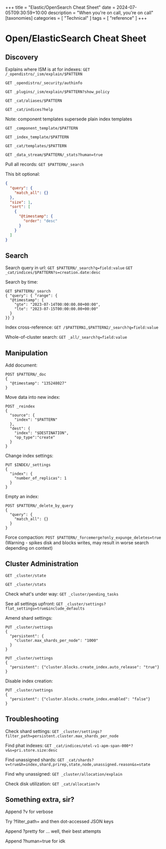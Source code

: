 +++
title = "Elastic/OpenSearch Cheat Sheet"
date = 2024-07-05T09:30:59+10:00
description = "When you're on call, you're on call"
[taxonomies]
categories = [ "Technical" ]
tags = [ "reference" ]
+++

# Open/ElasticSearch Cheat Sheet

## Discovery

Explains where ISM is at for indexes:
`GET /_opendistro/_ism/explain/$PATTERN`

`GET _opendistro/_security/authinfo`

`GET _plugins/_ism/explain/$PATTERN?show_policy`

`GET _cat/aliases/$PATTERN`

`GET _cat/indices?help`

Note: component templates supersede plain index templates

`GET _component_template/$PATTERN`

`GET _index_template/$PATTERN`

`GET _cat/templates/$PATTERN`

`GET _data_stream/$PATTERN/_stats?human=true`

Pull all records:
`GET $PATTERN/_search`

This bit optional:

```JSON
{
  "query": {
    "match_all": {}
  },
  "size": 1,
  "sort": [
    {
      "@timestamp": {
        "order": "desc"
      }
    }
  ]
}
```

## Search

Search query in url:
`GET $PATTERN/_search?q=field:value`
`GET _cat/indices/$PATTERN?s=creation.date:desc`

Search by time:

```
GET $PATTERN/_search
{ "query": { "range": {
  "@timestamp": {
    "gte": "2023-07-14T00:00:00.00+00:00",
    "lte": "2023-07-15T00:00:00.00+00:00"
  }
}} }
```

Index cross-reference:
`GET /$PATTERN1,$PATTERN2/_search?q=field:value`

Whole-of-cluster search:
`GET _all/_search?q=field:value`

## Manipulation

Add document:

```
POST $PATTERN/_doc
{
  "@timestamp": "135248027"
}
```

Move data into new index:

```
POST _reindex
{
  "source": {
    "index": "$PATTERN"
  },
  "dest": {
    "index": "$DESTINATION",
    "op_type":"create"
  }
}
```

Change index settings:

```
PUT $INDEX/_settings
{
  "index": {
    "number_of_replicas": 1
  }
}
```

Empty an index:

```
POST $PATTERN/_delete_by_query
{
  "query": {
    "match_all": {}
  }
}
```

Force compaction:
`POST $PATTERN/_forcemerge?only_expunge_deletes=true`
(Warning - spikes disk and blocks writes, may result in worse search depending on context)

## Cluster Administration

`GET _cluster/state`

`GET _cluster/stats`

Check what's under way:
`GET _cluster/pending_tasks`

See all settings upfront:
`GET _cluster/settings?flat_settings=true&include_defaults`

Amend shard settings:

```
PUT _cluster/settings
{
  "persistent": {
    "cluster.max_shards_per_node": "1000"
  }
}
```

```
PUT _cluster/settings
{
  "persistent": {"cluster.blocks.create_index.auto_release": "true"}
}
```

Disable index creation:

```
PUT _cluster/settings
{
  "persistent": {"cluster.blocks.create_index.enabled": "false"}
}
```

## Troubleshooting

Check shard settings:
`GET _cluster/settings?filter_path=persistent.cluster.max_shards_per_node`

Find phat indexes:
`GET _cat/indices/otel-v1-apm-span-000*?v&s=pri.store.size:desc`

Find unassigned shards:
`GET _cat/shards?v=true&h=index,shard,prirep,state,node,unassigned.reason&s=state`

Find why unassigned:
`GET _cluster/allocation/explain`

Check disk utilization:
`GET _cat/allocation?v`

## Something extra, sir?

Append ?v for verbose

Try ?filter_path= and then dot-accessed JSON keys

Append ?pretty for ... well, their best attempts

Append ?human=true for idk
